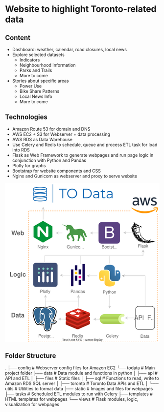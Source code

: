 Website to highlight Toronto-related data
===
Content
---
*	Dashboard: weather, calendar, road closures, local news
*	Explore selected datasets
    *   Indicators
    *   Neighbourhood Information
    *   Parks and Trails
    *   More to come
*	Stories about specific areas
    *   Power Use
    *   Bike Share Patterns
    *   Local News Info
    *   More to come

Technologies
---
*   Amazon Route 53 for domain and DNS
*   AWS EC2 + S3 for Webserver + data processing
*	AWS RDS as Data Warehouse
*	Use Celery and Redis to schedule, queue and process ETL task for load into RDS
*   Flask as Web Framework to generate webpages and run page logic in conjunction with Python and Pandas
*   Plotly for graphs
*   Bootstrap for website components and CSS
*   Nginx and Gunicorn as webserver and proxy to serve website

![Architecture](https://github.com/jackjyliu/project/blob/main/todata/static/img/arch_diagram_v4.svg)

Folder Structure
---
.
├── config                  # Webserver config files for Amazon EC2
└── todata                  # Main project folder
    ├── data                  # Data module and functions in python
    │   ├── api                 # API and ETL
    │   ├── files               # Static files
    │   ├── sql                 # Functions to read, write to Amazon RDS SQL server
    │   ├── toronto             # Toronto Data APIs and ETL
    │   └── utils               # Utilities to format data
    ├── static                # Images and files for webpages
    ├── tasks                 # Scheduled ETL modules to run with Celery
    ├── templates             # HTML templates for webpages
    └── views                 # Flask modules, logic, visualization for webpages